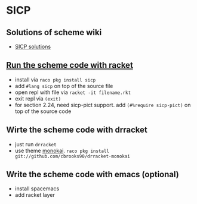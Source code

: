 # SICP

## Solutions of scheme wiki

- [SICP solutions](http://community.schemewiki.org/?SICP-Solutions)

## [Run the scheme code with racket](https://docs.racket-lang.org/sicp-manual/#%28def._%28%28lib._sicp-pict%2Fmain..rkt%29._superpose%29%29)

- install via `raco pkg install sicp` 
- add `#lang sicp` on top of the source file
- open repl with file via `racket -it filename.rkt`
- exit repl via `(exit)`
- for section 2.24, need sicp-pict support. add `(#%require sicp-pict)` on top
  of the source code

## Wirte the scheme code with drracket

- just run `drracket`
- use theme [monokai](https://github.com/cbrooks90/drracket-monokai). `raco pkg install git://github.com/cbrooks90/drracket-monokai `

## Write the scheme code with emacs (optional)

- install spacemacs
- add racket layer

